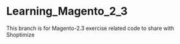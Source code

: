 # Learning_Magento_2_3
This branch is for Magento-2.3 exercise related code to share with Shoptimize
